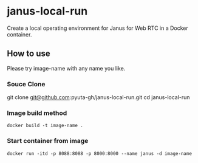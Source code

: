 # janus-local-run

Create a local operating environment for Janus for Web RTC in a Docker container.


## How to use

Please try image-name with any name you like.
### Souce Clone
git clone git@github.com:pyuta-gh/janus-local-run.git
cd janus-local-run

### Image build method

```shell
docker build -t image-name .
```

### Start container from image
```shell
docker run -itd -p 8088:8088 -p 8000:8000 --name janus -d image-name
```
